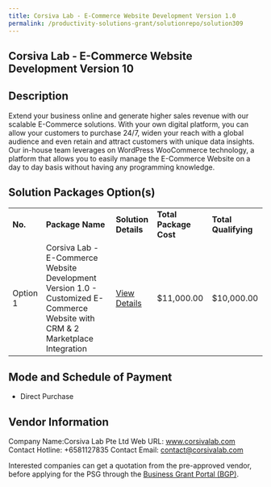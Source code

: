 ```yaml
---
title: Corsiva Lab - E-Commerce Website Development Version 1.0 
permalink: /productivity-solutions-grant/solutionrepo/solution309
---
```


## Corsiva Lab - E-Commerce Website Development Version 10

## Description

Extend your business online and generate higher sales revenue with our scalable E-Commerce solutions. With your own digital platform, you can allow your customers to purchase 24/7, widen your reach with a global audience and even retain and attract customers with unique data insights. Our in-house team leverages on WordPress WooCommerce technology, a platform that allows you to easily manage the E-Commerce Website on a day to day basis without having any programming knowledge.

## Solution Packages Option(s)

<table>
<tr>
<td><b>No.</b></td>
<td><b>Package Name</b></td>
<td><b>Solution Details</b></td>
<td><b>Total Package Cost</b></td>
<td><b>Total Qualifying</b></td>
</tr>
<tr>
<td>Option 1</td>
<td>Corsiva Lab - E-Commerce Website Development Version 1.0  - Customized E-Commerce Website with CRM & 2 Marketplace Integration</td>
<td><a href='https://www.gobusiness.gov.sg/images/psg/Desensitised_Corsiva_Annex_3_CR_wef_6_Jan_2022_Part_789.pdf'>View Details</a></td>
<td>$11,000.00</td>
<td>$10,000.00</td>
</tr>
</table>

## Mode and Schedule of Payment

 - Direct Purchase

## Vendor Information

 Company Name:Corsiva Lab Pte Ltd 
Web URL: www.corsivalab.com 
Contact Hotline: +6581127835 
Contact Email: contact@corsivalab.com 


Interested companies can get a quotation from the pre-approved vendor, before applying for the PSG through the <a href='https://www.businessgrants.gov.sg/'>Business Grant Portal (BGP)</a>.

<script src="/jquery/resize-tables.js"></script>
